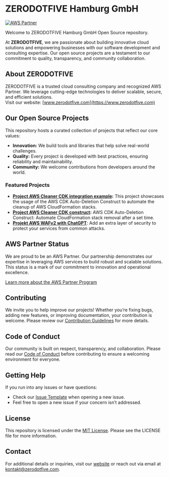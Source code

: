 # ZERODOTFIVE Hamburg GmbH

[![AWS Partner](https://img.shields.io/badge/AWS-Partner-blue?logo=amazon-aws)](https://aws.amazon.com/partners/)

Welcome to ZERODOTFIVE Hamburg GmbH Open Source repository. 

At **ZERODOTFIVE**, we are passionate about building innovative cloud solutions and empowering businesses with our software development and consulting expertise. 
Our open source projects are a testament to our commitment to quality, transparency, and community collaboration.

## About ZERODOTFIVE

ZERODOTFIVE is a trusted cloud consulting company and recognized AWS Partner. 
We leverage cutting-edge technologies to deliver scalable, secure, and efficient solutions.  
Visit our website: [www.zerodotfive.com](https://www.zerodotfive.com)

## Our Open Source Projects

This repository hosts a curated collection of projects that reflect our core values:
- **Innovation:** We build tools and libraries that help solve real-world challenges.
- **Quality:** Every project is developed with best practices, ensuring reliability and maintainability.
- **Community:** We welcome contributions from developers around the world.

### Featured Projects

- **[Project AWS Cleaner CDK integration example](https://github.com/ZDF-OSS/cdk-aws-cleaner-example):** This project showcases the usage of the AWS CDK Auto-Deletion Construct to automate the cleanup of AWS CloudFormation stacks.
- **[Project AWS Cleaner CDK construct](https://github.com/ZDF-OSS/cdk-aws-cleaner):** AWS CDK Auto-Deletion Construct: Automate CloudFormation stack removal after a set time.
- **[Projekt AWS WAFv2 with ChatGPT](https://github.com/ZDF-OSS/cdk-aws-wafv2-geofence-lib)**: Add an extra layer of security to protect your services from common attacks.

## AWS Partner Status

We are proud to be an AWS Partner. Our partnership demonstrates our expertise in leveraging AWS services to build robust and scalable solutions. This status is a mark of our commitment to innovation and operational excellence.

[Learn more about the AWS Partner Program](https://aws.amazon.com/partners/)

## Contributing

We invite you to help improve our projects! Whether you’re fixing bugs, adding new features, or improving documentation, your contribution is welcome. Please review our [Contribution Guidelines](.github/CONTRIBUTING.md) for more details.

## Code of Conduct

Our community is built on respect, transparency, and collaboration. Please read our [Code of Conduct](.github/CODE_OF_CONDUCT.md) before contributing to ensure a welcoming environment for everyone.

## Getting Help

If you run into any issues or have questions:
- Check our [Issue Template](.github/ISSUE_TEMPLATE.md) when opening a new issue.
- Feel free to open a new issue if your concern isn’t addressed.

## License

This repository is licensed under the [MIT License](LICENSE). Please see the LICENSE file for more information.

## Contact

For additional details or inquiries, visit our [website](https://www.zerodotfive.com) or reach out via email at [kontakt@zerodotfive.com](mailto:info@zerodotfive.com).
